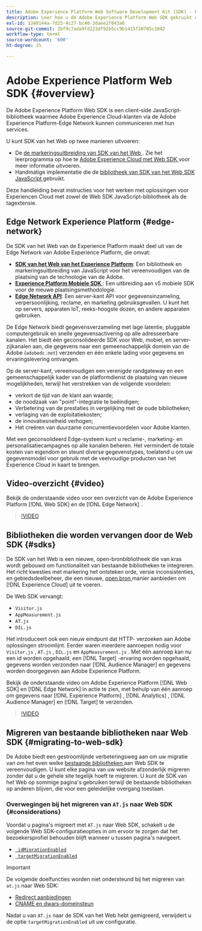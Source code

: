 ```yaml
---
title: Adobe Experience Platform Web Software Development Kit (SDK) - Overzicht
description: Leer hoe u de Adobe Experience Platform Web SDK gebruikt om de mogelijkheden van het platform in uw website te integreren.
exl-id: 1348144a-7d25-4c27-bc40-3daee2f043a6
source-git-commit: 2bf9c7ada9fd223df92b5cc9b1415f20705c2042
workflow-type: tm+mt
source-wordcount: '600'
ht-degree: 1%

---
```


# Adobe Experience Platform Web SDK {#overview}

De Adobe Experience Platform Web SDK is een client-side JavaScript-bibliotheek waarmee Adobe Experience Cloud-klanten via de Adobe Experience Platform-Edge Network kunnen communiceren met hun services.

U kunt SDK van het Web op twee manieren uitvoeren:

* De [ de markeringsuitbreiding van SDK van het Web ](../tags/extensions/client/web-sdk/web-sdk-extension-configuration.md). Zie het leerprogramma op hoe te [ Adobe Experience Cloud met Web SDK ](https://experienceleague.adobe.com/docs/platform-learn/implement-web-sdk/overview.html) voor meer informatie uitvoeren.
* Handmatige implementatie die de [ bibliotheek van SDK van het Web SDK JavaScript ](install/library.md) gebruikt.

Deze handleiding bevat instructies voor het werken met oplossingen voor Experiencen Cloud met zowel de Web SDK JavaScript-bibliotheek als de tagextensie.

## Edge Network Experience Platform {#edge-network}



De SDK van het Web van de Experience Platform maakt deel uit van de Edge Network van Adobe Experience Platform, die omvat:

* **[SDK van het Web van het Experience Platform](#overview)**: Een bibliotheek en markeringsuitbreiding van JavaScript voor het vereenvoudigen van de plaatsing van de technologie van de Adobe.
* **[Experience Platform Mobiele SDK ](https://developer.adobe.com/client-sdks/home/)**: Een uitbreiding aan v5 mobiele SDK voor de nieuwe plaatsingsmethodologie.
* **[Edge Network API](../server-api/overview.md)**: Een server-kant API voor gegevensinzameling, verpersoonlijking, reclame, en marketing gebruiksgevallen. U kunt het op servers, apparaten IoT, reeks-hoogste dozen, en andere apparaten gebruiken.

De Edge Network biedt gegevensverzameling met lage latentie, pluggable computergebruik en snelle gegevensactivering op alle adresseerbare kanalen. Het biedt één geconsolideerde SDK voor Web, mobiel, en server-zijkanalen aan, die gegevens naar een gemeenschappelijk domein van de Adobe (`adobedc.net`) verzenden en één enkele lading voor gegevens en ervaringslevering ontvangen.

Op de server-kant, vereenvoudigen een verenigde randgateway en een gemeenschappelijk kader van de platformdienst de plaatsing van nieuwe mogelijkheden, terwijl het verstrekken van de volgende voordelen:

* verkort de tijd van de klant aan waarde;
* de noodzaak van &quot;point&quot;-integratie te beëindigen;
* Verbetering van de prestaties in vergelijking met de oude bibliotheken;
* verlaging van de exploitatiekosten;
* de innovatiesnelheid verhogen;
* Het creëren van duurzame concurrentievoordelen voor Adobe klanten.

Met een geconsolideerd Edge-systeem kunt u reclame-, marketing- en personalisatiecampagnes op alle kanalen beheren. Het vermindert de totale kosten van eigendom en steunt diverse gegevenstypes, toelatend u om uw gegevensmodel voor gebruik met de veelvoudige producten van het Experience Cloud in kaart te brengen.

## Video-overzicht {#video}

Bekijk de onderstaande video voor een overzicht van de Adobe Experience Platform [!DNL Web SDK] en de [!DNL Edge Network] .

>[!VIDEO](https://video.tv.adobe.com/v/34141?quality=12&learn=on)

## Bibliotheken die worden vervangen door de Web SDK {#sdks}

De SDK van het Web is een nieuwe, open-bronbibliotheek die van kras wordt gebouwd om functionaliteit van bestaande bibliotheken te integreren. Het richt kwesties met markering het ontsteken orde, versie inconsistenties, en gebiedsdeelbeheer, die een nieuwe, [ open bron ](https://github.com/adobe/alloy) manier aanbieden om [!DNL Experience Cloud] uit te voeren.

De Web SDK vervangt:

* `Visitor.js`
* `AppMeasurement.js`
* `AT.js`
* `DIL.js`

Het introduceert ook een nieuw eindpunt dat HTTP- verzoeken aan Adobe oplossingen stroomlijnt. Eerder waren meerdere aanroepen nodig voor `Visitor.js` , `AT.js` , `DIL.js` en `AppMeasurement.js` . Met één aanroep kan nu een id worden opgehaald, een [!DNL Target] -ervaring worden opgehaald, gegevens worden verzonden naar [!DNL Audience Manager] en gegevens worden doorgegeven aan Adobe Experience Platform.

Bekijk de onderstaande video om Adobe Experience Platform [!DNL Web SDK] en [!DNL Edge Network] in actie te zien, met behulp van één aanroep om gegevens naar [!DNL Experience Platform] , [!DNL Analytics] , [!DNL Audience Manager] en [!DNL Target] te verzenden.

>[!VIDEO](https://video.tv.adobe.com/v/34148)

## Migreren van bestaande bibliotheken naar Web SDK {#migrating-to-web-sdk}

De Adobe biedt een gestroomlijnde verbeteringsweg aan om uw migratie van om het even welke [ bestaande bibliotheken ](#sdks) aan Web SDK te vereenvoudigen. U kunt elke pagina van uw website afzonderlijk migreren zonder dat u de gehele site tegelijk hoeft te migreren. U kunt de SDK van het Web op sommige pagina&#39;s gebruiken terwijl de bestaande bibliotheken op anderen blijven, die voor een geleidelijke overgang toestaan.

### Overwegingen bij het migreren van `AT.js` naar Web SDK {#considerations}

Voordat u pagina&#39;s migreert met `AT.js` naar Web SDK, schakelt u de volgende Web SDK-configuratieopties in om ervoor te zorgen dat het bezoekersprofiel behouden blijft wanneer u tussen pagina&#39;s navigeert.

* [` idMigrationEnabled`](/help/web-sdk/commands/configure/idmigrationenabled.md)
* [` targetMigrationEnabled`](/help/web-sdk/commands/configure/targetmigrationenabled.md)

>[!IMPORTANT]
>
>De volgende doelfuncties worden niet ondersteund bij het migreren van `at.js` naar Web SDK:
>
>* [ Redirect aanbiedingen ](https://experienceleague.adobe.com/docs/target/using/experiences/offers/offer-redirect.html)
>* [ CNAME en dwars-domeinsteun ](https://experienceleague.adobe.com/docs/target-dev/developer/client-side/at-js-implementation/atjs-cookies.html)

Nadat u van `AT.js` naar de SDK van het Web hebt gemigreerd, verwijdert u de optie `targetMigrationEnabled` uit uw configuratie.

